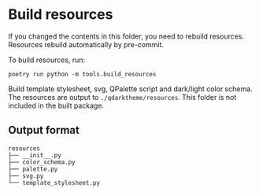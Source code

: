 # Build resources

If you changed the contents in this folder, you need to rebuild resources.
Resources rebuild automatically by pre-commit.

To build resources, run:

```Plaintext
poetry run python -m tools.build_resources
```

Build template stylesheet, svg, QPalette script and dark/light color schema.
The resources are output to `./qdarktheme/resources`.
This folder is not included in the built package.

## Output format

```Plaintext
resources
├── __init__.py
├── color_schema.py
├── palette.py
├── svg.py
└── template_stylesheet.py
```
